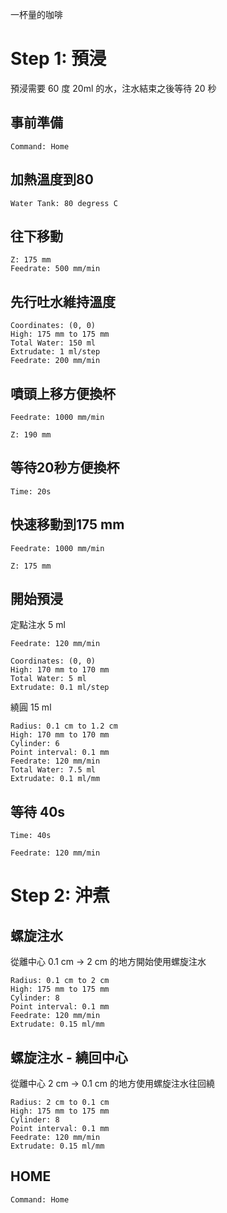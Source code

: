 
一杯量的咖啡

# Step 1: 預浸

預浸需要 60 度 20ml 的水，注水結束之後等待 20 秒

## 事前準備 

``` operations
Command: Home
```

## 加熱溫度到80

``` heat
Water Tank: 80 degress C
```

## 往下移動

``` move
Z: 175 mm
Feedrate: 500 mm/min
```

## 先行吐水維持溫度

``` fixed_point
Coordinates: (0, 0)
High: 175 mm to 175 mm
Total Water: 150 ml
Extrudate: 1 ml/step
Feedrate: 200 mm/min
```

## 噴頭上移方便換杯

``` move
Feedrate: 1000 mm/min
```
``` move
Z: 190 mm
```

## 等待20秒方便換杯

``` wait
Time: 20s
```

## 快速移動到175 mm

``` move
Feedrate: 1000 mm/min
```

``` move
Z: 175 mm
```

## 開始預浸

定點注水 5 ml

``` move
Feedrate: 120 mm/min
```

``` fixed_point
Coordinates: (0, 0)
High: 170 mm to 170 mm
Total Water: 5 ml
Extrudate: 0.1 ml/step
```

繞圓 15 ml

``` spiral
Radius: 0.1 cm to 1.2 cm
High: 170 mm to 170 mm
Cylinder: 6
Point interval: 0.1 mm
Feedrate: 120 mm/min
Total Water: 7.5 ml
Extrudate: 0.1 ml/mm
```

## 等待 40s

``` wait
Time: 40s
```

``` move
Feedrate: 120 mm/min
```

# Step 2: 沖煮

## 螺旋注水

從離中心 0.1 cm -> 2 cm 的地方開始使用螺旋注水

``` spiral
Radius: 0.1 cm to 2 cm
High: 175 mm to 175 mm
Cylinder: 8
Point interval: 0.1 mm
Feedrate: 120 mm/min
Extrudate: 0.15 ml/mm
```

## 螺旋注水 - 繞回中心

從離中心 2 cm -> 0.1 cm 的地方使用螺旋注水往回繞

``` spiral
Radius: 2 cm to 0.1 cm
High: 175 mm to 175 mm
Cylinder: 8
Point interval: 0.1 mm
Feedrate: 120 mm/min
Extrudate: 0.15 ml/mm
```

## HOME

``` operations
Command: Home
```
